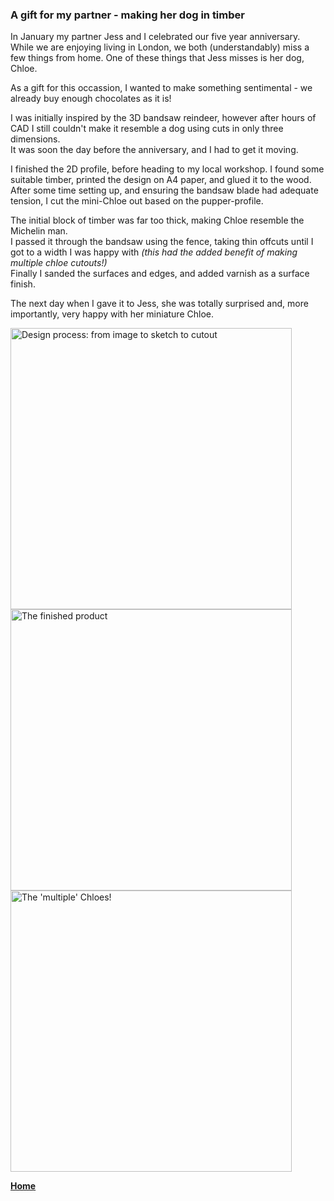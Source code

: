### A gift for my partner - making her dog in timber


In January my partner Jess and I celebrated our five year anniversary. <br>
While we are enjoying living in London, we both (understandably) miss a few things from home. One of these things that Jess misses is her dog, Chloe. 
<br>

As a gift for this occassion, I wanted to make something sentimental - we already buy enough chocolates as it is!
<br>

I was initially inspired by the 3D bandsaw reindeer, however after hours of CAD I still couldn't make it resemble a dog using cuts in only three dimensions. <br>
It was soon the day before the anniversary, and I had to get it moving. 
<br>

I finished the 2D profile, before heading to my local workshop. I found some suitable timber, printed the design on A4 paper, and glued it to the wood. 
After some time setting up, and ensuring the bandsaw blade had adequate tension, I cut the mini-Chloe out based on the pupper-profile. 
<br> 

The initial block of timber was far too thick, making Chloe resemble the Michelin man. <br>
I passed it through the bandsaw using the fence, taking thin offcuts until I got to a width I was happy with 
_(this had the added benefit of making multiple chloe cutouts!)_ <br>
Finally I sanded the surfaces and edges, and added varnish as a surface finish.
<br>

The next day when I gave it to Jess, she was totally surprised and, more importantly, very happy with her miniature Chloe. 


[<img src="./../../imgs/medium/chloe-drawing.jpeg" alt="Design process: from image to sketch to cutout" width="450">](./../../imgs/full/chloe-drawing.jpeg)
[<img src="./../../imgs/medium/chloe-cutout-1.jpeg" alt="The finished product" width="450">](./../../imgs/full/chloe-cutout-1.jpeg)
[<img src="./../../imgs/medium/chloe-cutout-2.jpeg" alt="The 'multiple' Chloes!" width="450">](./../../imgs/full/chloe-cutout-2.jpeg)



**[Home](./..)**


<link href="style.css" type="text/css" rel="stylesheet">
